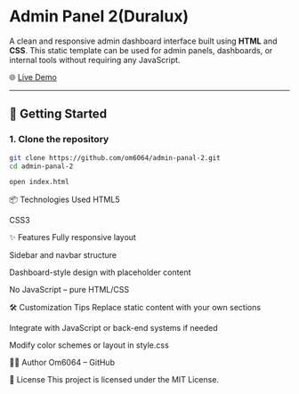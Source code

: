 # Admin Panel 2(Duralux)

A clean and responsive admin dashboard interface built using **HTML** and **CSS**. This static template can be used for admin panels, dashboards, or internal tools without requiring any JavaScript.

🌐 [Live Demo](https://om6064.github.io/admin-panal-2/)

---

## 🚀 Getting Started

### 1. Clone the repository

```bash
git clone https://github.com/om6064/admin-panal-2.git
cd admin-panal-2
```
```bash
open index.html
```

📦 Technologies Used
HTML5

CSS3

✨ Features
Fully responsive layout

Sidebar and navbar structure

Dashboard-style design with placeholder content

No JavaScript – pure HTML/CSS

🛠️ Customization Tips
Replace static content with your own sections

Integrate with JavaScript or back-end systems if needed

Modify color schemes or layout in style.css

🧑‍💻 Author
Om6064 – GitHub

📄 License
This project is licensed under the MIT License.
